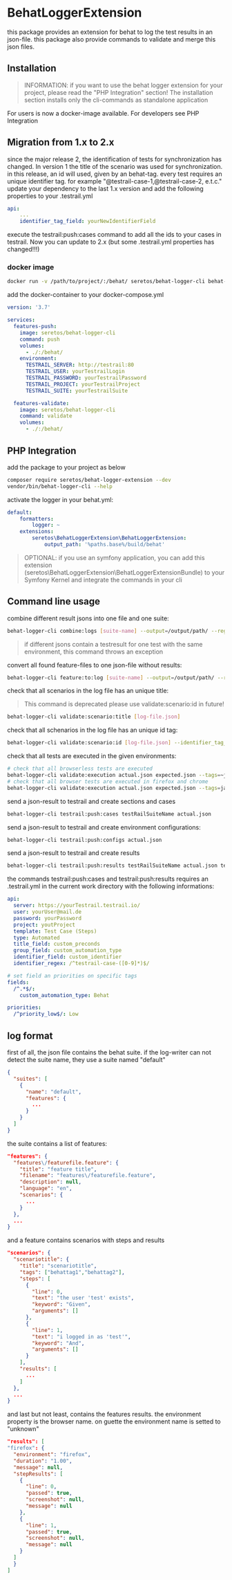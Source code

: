 # BehatLoggerExtension

this package provides an extension for behat to log the test results in an json-file.
this package also provide commands to validate and merge this json files.

## Installation

> INFORMATION: if you want to use the behat logger extension for your project, please read the "PHP Integration" section!
> The installation section installs only the cli-commands as standalone application

For users is now a docker-image available. For developers see PHP Integration

## Migration from 1.x to 2.x

since the major release 2, the identification of tests for synchronization has changed.
In version 1 the title of the scenario was used for synchronization.
in this release, an id will used, given by an behat-tag.
every test requires an unique identifier tag. for example "@testrail-case-1,@testrail-case-2, e.t.c."
update your dependency to the last 1.x version and add the following properties to your .testrail.yml

```yml
api:
    ...
    identifier_tag_field: yourNewIdentifierField
```

execute the testrail:push:cases command to add all the ids to your cases in testrail.
Now you can update to 2.x (but some .testrail.yml properties has changed!!!)

### docker image

```bash
docker run -v /path/to/project/:/behat/ seretos/behat-logger-cli behat-logger-cli list
```

add the docker-container to your docker-compose.yml
```yml
version: '3.7'

services:
  features-push:
    image: seretos/behat-logger-cli
    command: push
    volumes:
      - ./:/behat/
    environment:
      TESTRAIL_SERVER: http://testrail:80
      TESTRAIL_USER: yourTestrailLogin
      TESTRAIL_PASSWORD: yourTestrailPassword
      TESTRAIL_PROJECT: yourTestrailProject
      TESTRAIL_SUITE: yourTestrailSuite

  features-validate:
    image: seretos/behat-logger-cli
    command: validate
    volumes:
      - ./:/behat/
```

## PHP Integration

add the package to your project as below
```bash
composer require seretos/behat-logger-extension --dev
vendor/bin/behat-logger-cli --help
```

activate the logger in your behat.yml:

```yml
default:
    formatters:
        logger: ~
    extensions:
        seretos\BehatLoggerExtension\BehatLoggerExtension:
            output_path: '%paths.base%/build/behat'
```

> OPTIONAL: if you use an symfony application, you can add this extension (seretos\BehatLoggerExtension\BehatLoggerExtensionBundle) to your Symfony Kernel and integrate the commands in your cli

## Command line usage

combine different result jsons into one file and one suite:
```bash
behat-logger-cli combine:logs [suite-name] --output=/output/path/ --regex=results/firefox*
```
> if different jsons contain a testresult for one test with the same environment, this command throws an exception

convert all found feature-files to one json-file without results:
```bash
behat-logger-cli feature:to:log [suite-name] --output=/output/path/ --regex=features/
```

check that all scenarios in the log file has an unique title:
> This command is deprecated please use validate:scenario:id in future!
```bash
behat-logger-cli validate:scenario:title [log-file.json]
```

check that all schenarios in the log file has an unique id tag:
```bash
behat-logger-cli validate:scenario:id [log-file.json] --identifier_tag_regex="/^testrail-case-([0-9]*)$/"
```

check that all tests are executed in the given environments:
```bash
# check that all browserless tests are executed
behat-logger-cli validate:execution actual.json expected.json --tags=~javascript --environments=unknown
# check that all browser tests are executed in firefox and chrome
behat-logger-cli validate:execution actual.json expected.json --tags=javascript --environments=firefox --environments=chrome
```

send a json-result to testrail and create sections and cases
```bash
behat-logger-cli testrail:push:cases testRailSuiteName actual.json
```

send a json-result to testrail and create environment configurations:
```bash
behat-logger-cli testrail:push:configs actual.json
```

send a json-result to testrail and create results
```bash
behat-logger-cli testrail:push:results testRailSuiteName actual.json testResultName --milestone=v2.8.0
```

the commands testrail:push:cases and testrail:push:results requires an .testrail.yml in the current work directory with the following informations:
```yml
api:
  server: https://yourTestrail.testrail.io/
  user: yourUser@mail.de
  password: yourPassword
  project: youtProject
  template: Test Case (Steps)
  type: Automated
  title_field: custom_preconds
  group_field: custom_automation_type
  identifier_field: custom_identifier
  identifier_regex: /^testrail-case-([0-9]*)$/

# set field an priorities on specific tags
fields:
  /^.*$/:
    custom_automation_type: Behat

priorities:
  /^priority_low$/: Low
```

## log format

first of all, the json file contains the behat suite. if the log-writer can not detect the suite name, they use a suite named "default"

```json
{
  "suites": [
    {
      "name": "default",
      "features": {
        ...
      }
    }
  ]
}
```

the suite contains a list of features:

```json
"features": {
  "features\/featurefile.feature": {
    "title": "feature title",
    "filename": "features\/featurefile.feature",
    "description": null,
    "language": "en",
    "scenarios": {
      ...
    }
  },
  ...
}
```

and a feature contains scenarios with steps and results

```json
"scenarios": {
  "scenariotitle": {
    "title": "scenariotitle",
    "tags": ["behattag1","behattag2"],
    "steps": [
      {
        "line": 0,
        "text": "the user 'test' exists",
        "keyword": "Given",
        "arguments": []
      },
      {
        "line": 1,
        "text": "i logged in as 'test'",
        "keyword": "And",
        "arguments": []
      }
    ],
    "results": [
      ...
    ]
  },
  ...
}
```

and last but not least, contains the features results. the environment property is the browser name.
on guette the environment name is setted to "unknown"

```json
"results": [
"firefox": {
  "environment": "firefox",
  "duration": "1.00",
  "message": null,
  "stepResults": [
    {
      "line": 0,
      "passed": true,
      "screenshot": null,
      "message": null
    },
    {
      "line": 1,
      "passed": true,
      "screenshot": null,
      "message": null
    }
  ]
  }
]
```